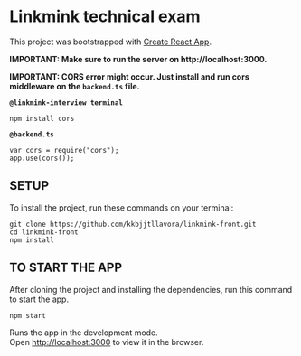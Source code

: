 # Linkmink technical exam

This project was bootstrapped with [Create React App](https://github.com/facebook/create-react-app).

**IMPORTANT: Make sure to run the server on http://localhost:3000.**

**IMPORTANT: CORS error might occur. Just install and run cors middleware on the `backend.ts` file.**

**`@linkmink-interview terminal`**

```
npm install cors
```

**`@backend.ts`**

```
var cors = require("cors");
app.use(cors());
```

## SETUP

To install the project, run these commands on your terminal:

```
git clone https://github.com/kkbjjtllavora/linkmink-front.git
cd linkmink-front
npm install
```

## TO START THE APP

After cloning the project and installing the dependencies, run this command to start the app.

```
npm start
```

Runs the app in the development mode.\
Open [http://localhost:3000](http://localhost:3000) to view it in the browser.
